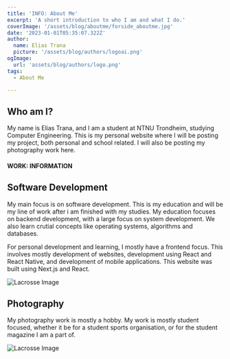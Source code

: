 ```yaml
---
title: 'INFO: About Me'
excerpt: 'A short introduction to who I am and what I do.'
coverImage: '/assets/blog/aboutme/forside_aboutme.jpg'
date: '2023-01-01T05:35:07.322Z'
author:
  name: Elias Trana
  picture: '/assets/blog/authors/logoai.png'
ogImage:
  url: 'assets/blog/authors/logo.png'
tags:
  - About Me

---
```




## Who am I?

My name is Elias Trana, and I am a student at NTNU Trondheim, studying Computer Engineering.
This is my personal website where I will be posting my project, both personal and school related. I will also be posting my photography work here.

#### **WORK:** INFORMATION

## Software Development

My main focus is on software development. This is my education and will be my line of work after i am finished with my studies. My education focuses on backend development, with a large focus on system development. We also learn crutial concepts like operating systems, algorithms and databases. 

For personal development and learning, I mostly have a frontend focus. This involves mostly development of websites, development using React and React Native, and development of mobile applications. This website was built using Next.js and React. 


![Lacrosse Image](/assets/blog/aboutme/selfie.jpeg)



## Photography

My photography work is mostly a hobby. My work is mostly student focused, whether it be for a student sports organisation, or for the student magazine I am a part of. 

![Lacrosse Image](/assets/blog/aboutme/foto.jpg)



